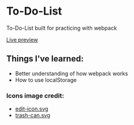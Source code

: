 # To-Do-List
<p>To-Do-List built for practicing with webpack</p>

<a href="https://g-alessandro.github.io/To-Do-List/">Live preview</a>

<h2>Things I've learned:</h2>

<ul>
  <li>Better understanding of how webpack works</li>
  <li>How to use localStorage</li>
</ul>

<h3>Icons image credit:</H3>
<ul>
<li><a href="https://pictogrammers.com/library/mdi/icon/text-box-edit-outline/">edit-icon.svg</a></li>
<li><a href="https://pictogrammers.com/library/mdi/icon/trash-can-outline//">trash-can.svg</a></li>
</ul>
